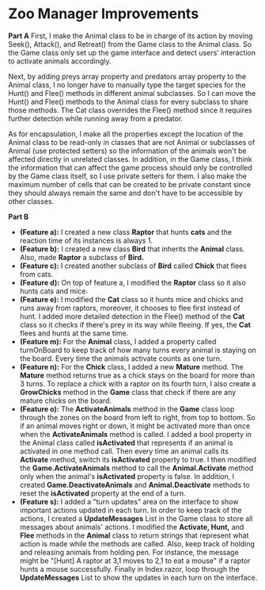 ﻿
# Zoo Manager Improvements

**Part A**
First, I make the Animal class to be in charge of its action by moving Seek(), Attack(), and Retreat() from the Game class to the Animal class. So the Game class only set up the game interface and detect users' interaction to activate animals accordingly.

Next, by adding preys array property and predators array property to the Animal class, I no longer have to manually type the target species for the Hunt() and Flee() methods in different animal subclasses. So I can move the Hunt() and Flee() methods to the Animal class for every subclass to share those methods. The Cat class overrides the Flee() method since it requires further detection while running away from a predator.

As for encapsulation, I make all the properties except the location of the Animal class to be read-only in classes that are not Animal or subclasses of Animal (use protected setters) so the information of the animals won't be affected directly in unrelated classes. In addition, in the Game class, I think the information that can affect the game process should only be controlled by the Game class itself, so I use private setters for them. I also make the maximum number of cells that can be created to be private constant since they should always remain the same and don't have to be accessible by other classes.


**Part B**
-   **(Feature a):** I created a new class **Raptor** that hunts **cats** and the reaction time of its instances is always 1.
-   **(Feature b):** I created a new class **Bird** that inherits the **Animal** class. Also, made **Raptor** a subclass of **Bird.**
-   **(Feature c):** I created another subclass of **Bird** called **Chick** that flees from cats.
-   **(Feature d):** On top of feature a, I modified the **Raptor** class so it also hunts cats and mice.
-   **(Feature e):** I modified the **Cat** class so it hunts mice and chicks and runs away from raptors, moreover, it chooses to flee first instead of hunt. I added more detailed detection in the Flee() method of the **Cat** class so it checks if there's prey in its way while fleeing. If yes, the **Cat** flees and hunts at the same time.
-   **(Feature m):** For the **Animal** class, I added a property called turnOnBoard to keep track of how many turns every animal is staying on the board. Every time the animals activate counts as one turn.
-   **(Feature n):** For the **Chick** class, I added a new **Mature** method. The **Mature** method returns true as a chick stays on the board for more than 3 turns. To replace a chick with a raptor on its fourth turn, I also create a **GrowChicks** method in the **Game** class that check if there are any mature chicks on the board.
-   **(Feature o):** The **ActivateAnimals** method in the **Game** class loop through the zones on the board from left to right, from top to bottom. So if an animal moves right or down, it might be activated more than once when the **ActivateAnimals** method is called. I added a bool property in the Animal class called **isActivated** that represents if an animal is activated in one method call. Then every time an animal calls its **Activate** method, switch its **isActivated** property to true. I then modified the **Game.ActivateAnimals** method to call the **Animal.Activate** method only when the animal's **isActivated** property is false. In addition, I created **Game.DeactivateAnimals** and **Animal.Deactivate** methods to reset the **isActivated** property at the end of a turn.
-   **(Feature s):** I added a "turn updates" area on the interface to show important actions updated in each turn. In order to keep track of the actions, I created a **UpdateMessages** List in the Game class to store all messages about animals' actions. I modified the **Activate, Hunt,** and **Flee** methods in the **Animal** class to return strings that represent what action is made while the methods are called. Also, keep track of holding and releasing animals from holding pen. For instance, the message might be "[Hunt] A raptor at 3,1 moves to 2,1 to eat a mouse" if a raptor hunts a mouse successfully. Finally in Index.razor, loop through the **UpdateMessages** List to show the updates in each turn on the interface.
